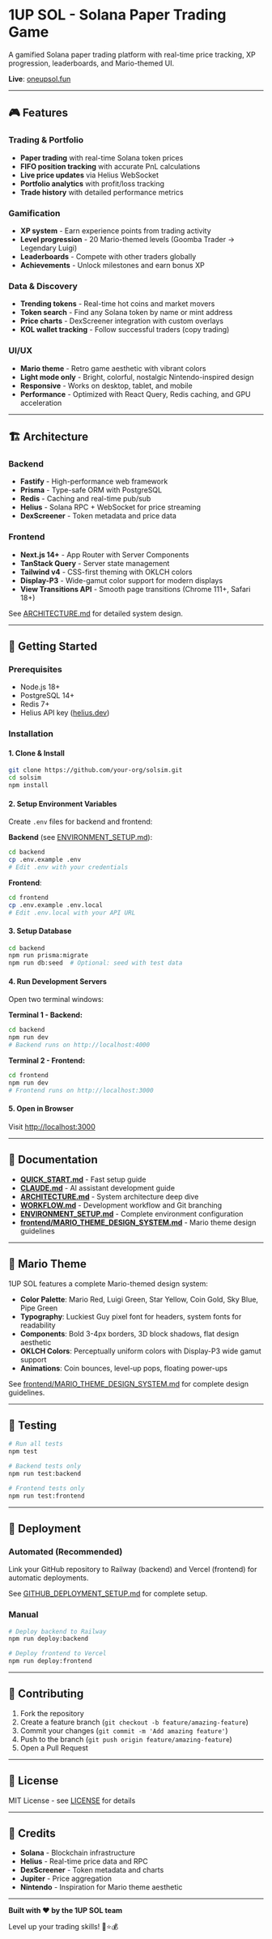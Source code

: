 # 1UP SOL - Solana Paper Trading Game

A gamified Solana paper trading platform with real-time price tracking, XP progression, leaderboards, and Mario-themed UI.

**Live**: [oneupsol.fun](https://oneupsol.fun)

---

## 🎮 Features

### Trading & Portfolio
- **Paper trading** with real-time Solana token prices
- **FIFO position tracking** with accurate PnL calculations
- **Live price updates** via Helius WebSocket
- **Portfolio analytics** with profit/loss tracking
- **Trade history** with detailed performance metrics

### Gamification
- **XP system** - Earn experience points from trading activity
- **Level progression** - 20 Mario-themed levels (Goomba Trader → Legendary Luigi)
- **Leaderboards** - Compete with other traders globally
- **Achievements** - Unlock milestones and earn bonus XP

### Data & Discovery
- **Trending tokens** - Real-time hot coins and market movers
- **Token search** - Find any Solana token by name or mint address
- **Price charts** - DexScreener integration with custom overlays
- **KOL wallet tracking** - Follow successful traders (copy trading)

### UI/UX
- **Mario theme** - Retro game aesthetic with vibrant colors
- **Light mode only** - Bright, colorful, nostalgic Nintendo-inspired design
- **Responsive** - Works on desktop, tablet, and mobile
- **Performance** - Optimized with React Query, Redis caching, and GPU acceleration

---

## 🏗️ Architecture

### Backend
- **Fastify** - High-performance web framework
- **Prisma** - Type-safe ORM with PostgreSQL
- **Redis** - Caching and real-time pub/sub
- **Helius** - Solana RPC + WebSocket for price streaming
- **DexScreener** - Token metadata and price data

### Frontend
- **Next.js 14+** - App Router with Server Components
- **TanStack Query** - Server state management
- **Tailwind v4** - CSS-first theming with OKLCH colors
- **Display-P3** - Wide-gamut color support for modern displays
- **View Transitions API** - Smooth page transitions (Chrome 111+, Safari 18+)

See [ARCHITECTURE.md](./ARCHITECTURE.md) for detailed system design.

---

## 🚀 Getting Started

### Prerequisites
- Node.js 18+
- PostgreSQL 14+
- Redis 7+
- Helius API key ([helius.dev](https://helius.dev))

### Installation

#### 1. Clone & Install
```bash
git clone https://github.com/your-org/solsim.git
cd solsim
npm install
```

#### 2. Setup Environment Variables
Create `.env` files for backend and frontend:

**Backend** (see [ENVIRONMENT_SETUP.md](./ENVIRONMENT_SETUP.md)):
```bash
cd backend
cp .env.example .env
# Edit .env with your credentials
```

**Frontend**:
```bash
cd frontend
cp .env.example .env.local
# Edit .env.local with your API URL
```

#### 3. Setup Database
```bash
cd backend
npm run prisma:migrate
npm run db:seed  # Optional: seed with test data
```

#### 4. Run Development Servers
Open two terminal windows:

**Terminal 1 - Backend:**
```bash
cd backend
npm run dev
# Backend runs on http://localhost:4000
```

**Terminal 2 - Frontend:**
```bash
cd frontend
npm run dev
# Frontend runs on http://localhost:3000
```

#### 5. Open in Browser
Visit [http://localhost:3000](http://localhost:3000)

---

## 📖 Documentation

- **[QUICK_START.md](./QUICK_START.md)** - Fast setup guide
- **[CLAUDE.md](./CLAUDE.md)** - AI assistant development guide
- **[ARCHITECTURE.md](./ARCHITECTURE.md)** - System architecture deep dive
- **[WORKFLOW.md](./WORKFLOW.md)** - Development workflow and Git branching
- **[ENVIRONMENT_SETUP.md](./ENVIRONMENT_SETUP.md)** - Complete environment configuration
- **[frontend/MARIO_THEME_DESIGN_SYSTEM.md](./frontend/MARIO_THEME_DESIGN_SYSTEM.md)** - Mario theme design guidelines

---

## 🎨 Mario Theme

1UP SOL features a complete Mario-themed design system:

- **Color Palette**: Mario Red, Luigi Green, Star Yellow, Coin Gold, Sky Blue, Pipe Green
- **Typography**: Luckiest Guy pixel font for headers, system fonts for readability
- **Components**: Bold 3-4px borders, 3D block shadows, flat design aesthetic
- **OKLCH Colors**: Perceptually uniform colors with Display-P3 wide gamut support
- **Animations**: Coin bounces, level-up pops, floating power-ups

See [frontend/MARIO_THEME_DESIGN_SYSTEM.md](./frontend/MARIO_THEME_DESIGN_SYSTEM.md) for complete design guidelines.

---

## 🧪 Testing

```bash
# Run all tests
npm test

# Backend tests only
npm run test:backend

# Frontend tests only
npm run test:frontend
```

---

## 🚢 Deployment

### Automated (Recommended)
Link your GitHub repository to Railway (backend) and Vercel (frontend) for automatic deployments.

See [GITHUB_DEPLOYMENT_SETUP.md](./GITHUB_DEPLOYMENT_SETUP.md) for complete setup.

### Manual
```bash
# Deploy backend to Railway
npm run deploy:backend

# Deploy frontend to Vercel
npm run deploy:frontend
```

---

## 🤝 Contributing

1. Fork the repository
2. Create a feature branch (`git checkout -b feature/amazing-feature`)
3. Commit your changes (`git commit -m 'Add amazing feature'`)
4. Push to the branch (`git push origin feature/amazing-feature`)
5. Open a Pull Request

---

## 📄 License

MIT License - see [LICENSE](./LICENSE) for details

---

## 🙏 Credits

- **Solana** - Blockchain infrastructure
- **Helius** - Real-time price data and RPC
- **DexScreener** - Token metadata and charts
- **Jupiter** - Price aggregation
- **Nintendo** - Inspiration for Mario theme aesthetic

---

**Built with ❤️ by the 1UP SOL team**

Level up your trading skills! 🍄⭐💰
